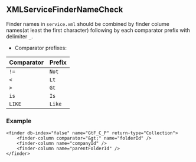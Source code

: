 ## XMLServiceFinderNameCheck

Finder names in `service.xml` should be combined by finder colume names(at least the first character) following by each comparator prefix with delimiter `_`.

- Comparator prefixes:

Comparator | Prefix
-------------- | ------------
`!=` | `Not`
`<` | `Lt`
`>` | `Gt`
`is` | `Is`
`LIKE` | `Like`

### Example

```
<finder db-index="false" name="GtF_C_P" return-type="Collection">
	<finder-column comparator="&gt;" name="folderId" />
	<finder-column name="companyId" />
	<finder-column name="parentFolderId" />
</finder>
```